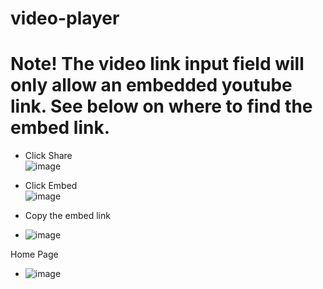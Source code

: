 # video-player


# Note! The video link input field will only allow an embedded youtube link. See below on where to find the embed link.

* Click Share <br>
 ![image](https://github.com/XINEXPORT/video-player/assets/40744735/d0b77767-daa9-4dc1-9ad8-015136f34246)


* Click Embed <br>
![image](https://github.com/XINEXPORT/video-player/assets/40744735/3053b7a9-98fd-4ab7-8ce9-dee791a5dc6f) 


* Copy the embed link <br>
* ![image](https://github.com/XINEXPORT/video-player/assets/40744735/5a4b6ef7-9a70-4925-b130-23b77bcdeb69)


Home Page <br>
* ![image](https://github.com/XINEXPORT/video-player/assets/40744735/ed614645-f50b-492e-b4a6-0cf8afa4a66e)
